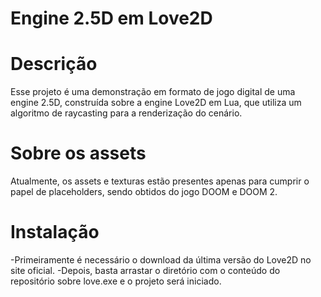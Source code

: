 # Engine 2.5D em Love2D

# Descrição

Esse projeto é uma demonstração em formato de jogo digital de uma engine 2.5D, construída sobre a engine Love2D em Lua, que utiliza um algoritmo de raycasting para a renderização do cenário.

# Sobre os assets

Atualmente, os assets e texturas estão presentes apenas para cumprir o papel de placeholders, sendo obtidos do jogo DOOM e DOOM 2.

# Instalação

-Primeiramente é necessário o download da última versão do Love2D no site oficial.
-Depois, basta arrastar o diretório com o conteúdo do repositório sobre love.exe e o projeto será iniciado. 
